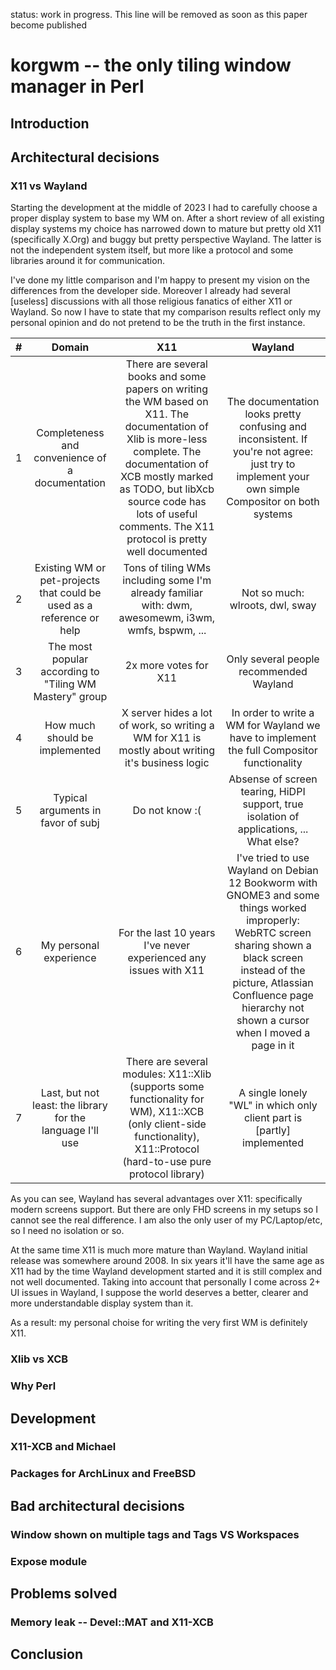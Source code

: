 status: work in progress. This line will be removed as soon as this paper become published

# korgwm -- the only tiling window manager in Perl

## Introduction

## Architectural decisions

### X11 vs Wayland

Starting the development at the middle of 2023 I had to carefully choose a proper display system to base my WM on.
After a short review of all existing display systems my choice has narrowed down to mature but pretty old X11 (specifically X.Org) and buggy but pretty perspective Wayland.
The latter is not the independent system itself, but more like a protocol and some libraries around it for communication.

I've done my little comparison and I'm happy to present my vision on the differences from the developer side.
Moreover I already had several [useless] discussions with all those religious fanatics of either X11 or Wayland.
So now I have to state that my comparison results reflect only my personal opinion and do not pretend to be the truth in the first instance.

| **#** | **Domain** | **X11** | **Wayland** |
|:---:|:---:|:---:|:---:|
| 1 | Completeness and convenience of a documentation | There are several books and some papers on writing the WM based on X11. The documentation of Xlib is more-less complete. The documentation of XCB mostly marked as TODO, but libXcb source code has lots of useful comments. The X11 protocol is pretty well documented | The documentation looks pretty confusing and inconsistent. If you're not agree: just try to implement your own simple Compositor on both systems |
| 2 | Existing WM or pet-projects that could be used as a reference or help | Tons of tiling WMs including some I'm already familiar with: dwm, awesomewm, i3wm, wmfs, bspwm, ... | Not so much: wlroots, dwl, sway |
| 3 | The most popular according to "Tiling WM Mastery" group | 2x more votes for X11 | Only several people recommended Wayland |
| 4 | How much should be implemented | X server hides a lot of work, so writing a WM for X11 is mostly about writing it's business logic | In order to write a WM for Wayland we have to implement the full Compositor functionality |
| 5 | Typical arguments in favor of subj | Do not know :( | Absense of screen tearing, HiDPI support, true isolation of applications, ... What else? |
| 6 | My personal experience | For the last 10 years I've never experienced any issues with X11 | I've tried to use Wayland on Debian 12 Bookworm with GNOME3 and some things worked improperly: WebRTC screen sharing shown a black screen instead of the picture, Atlassian Confluence page hierarchy not shown a cursor when I moved a page in it |
| 7 | Last, but not least: the library for the language I'll use | There are several modules: X11::Xlib (supports some functionality for WM), X11::XCB (only client-side functionality), X11::Protocol (hard-to-use pure protocol library) | A single lonely "WL" in which only client part is [partly] implemented |

As you can see, Wayland has several advantages over X11: specifically modern screens support.
But there are only FHD screens in my setups so I cannot see the real difference.
I am also the only user of my PC/Laptop/etc, so I need no isolation or so.

At the same time X11 is much more mature than Wayland.
Wayland initial release was somewhere around 2008.
In six years it'll have the same age as X11 had by the time Wayland development started and it is still complex and not well documented.
Taking into account that personally I come across 2+ UI issues in Wayland, I suppose the world deserves a better, clearer and more understandable display system than it.

As a result: my personal choise for writing the very first WM is definitely X11.

### Xlib vs XCB

### Why Perl

## Development

### X11-XCB and Michael

### Packages for ArchLinux and FreeBSD

## Bad architectural decisions

### Window shown on multiple tags and Tags VS Workspaces

### Expose module

## Problems solved

### Memory leak -- Devel::MAT and X11-XCB

## Conclusion
